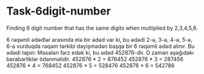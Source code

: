 # Task-6digit-number
Finding 6 digit number that has the same digits when multiplied by 2,3,4,5,6.


6 rəqəmli ədədlər arasında elə bir ədəd var ki, bu ədədi 2-ə, 3-ə, 4-ə, 5-ə, 6-a vurduqda rəqəm tərkibi
dəyişmədən başqa bir 6 rəqəmli ədəd alınır. Bu ədədi tapın:
Məsələn fərz edək ki, bu ədəd 452876-dir. O zaman aşağıdakı bərabərliklər ödənməlidir.
452876 * 2 = 876452
452876 * 3 = 287456
452876 * 4 = 768452
452876 * 5 = 528476
452876 * 6 = 542786